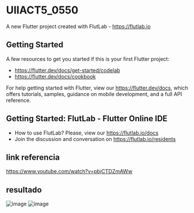 # UIIACT5_0550

A new Flutter project created with FlutLab - https://flutlab.io

## Getting Started

A few resources to get you started if this is your first Flutter project:

- https://flutter.dev/docs/get-started/codelab
- https://flutter.dev/docs/cookbook

For help getting started with Flutter, view our
https://flutter.dev/docs, which offers tutorials,
samples, guidance on mobile development, and a full API reference.

## Getting Started: FlutLab - Flutter Online IDE

- How to use FlutLab? Please, view our https://flutlab.io/docs
- Join the discussion and conversation on https://flutlab.io/residents

## link referencia
https://www.youtube.com/watch?v=pbjCTDZmAWw

## resultado
![image](https://github.com/veronicaruizav/act5_0550/assets/143547403/b0086c4e-fca7-48b6-9bfc-7339f025ab98)
![image](https://github.com/veronicaruizav/act5_0550/assets/143547403/8d82926b-e45d-476f-bc0f-93d11885d32a)

